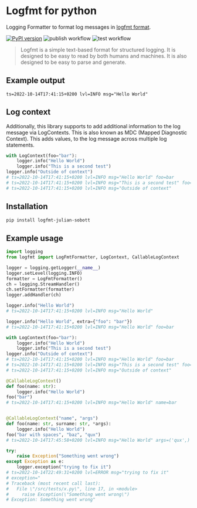 # Logfmt for python

Logging Formatter to format log messages in [logfmt format](https://www.brandur.org/logfmt).

[![PyPI version](https://badge.fury.io/py/logfmt-julian-sobott.svg)](https://badge.fury.io/py/logfmt-julian-sobott)
![publish workflow](https://github.com/JulianSobott/python-logfmt/actions/workflows/python-publish.yml/badge.svg)
![test workflow](https://github.com/JulianSobott/python-logfmt/actions/workflows/python-test.yml/badge.svg)

> Logfmt is a simple text-based format for structured logging. It is designed to be easy to read by both humans and machines. 
> It is also designed to be easy to parse and generate.

## Example output
```
ts=2022-10-14T17:41:15+0200 lvl=INFO msg="Hello World"
```

## Log context

Additionally, this library supports to add additional information to the log message via LogContexts. 
This is also known as MDC (Mapped Diagnostic Context).
This adds values, to the log message across multiple log statements.

```python
with LogContext(foo="bar"):
    logger.info("Hello World")
    logger.info("This is a second test")
logger.info("Outside of context")
# ts=2022-10-14T17:41:15+0200 lvl=INFO msg="Hello World" foo=bar
# ts=2022-10-14T17:41:15+0200 lvl=INFO msg="This is a second test" foo=bar
# ts=2022-10-14T17:41:15+0200 lvl=INFO msg="Outside of context"
```

## Installation

```bash
pip install logfmt-julian-sobott
```

## Example usage

```python
import logging
from logfmt import LogFmtFormatter, LogContext, CallableLogContext

logger = logging.getLogger(__name__)
logger.setLevel(logging.INFO)
formatter = LogFmtFormatter()
ch = logging.StreamHandler()
ch.setFormatter(formatter)
logger.addHandler(ch)

logger.info("Hello World")
# ts=2022-10-14T17:41:15+0200 lvl=INFO msg="Hello World"

logger.info("Hello World", extra={"foo": "bar"})
# ts=2022-10-14T17:41:15+0200 lvl=INFO msg="Hello World" foo=bar

with LogContext(foo="bar"):
    logger.info("Hello World")
    logger.info("This is a second test")
logger.info("Outside of context")
# ts=2022-10-14T17:41:15+0200 lvl=INFO msg="Hello World" foo=bar
# ts=2022-10-14T17:41:15+0200 lvl=INFO msg="This is a second test" foo=bar
# ts=2022-10-14T17:41:15+0200 lvl=INFO msg="Outside of context"

@CallableLogContext()
def foo(name: str):
    logger.info("Hello World")
foo("bar")
# ts=2022-10-14T17:41:15+0200 lvl=INFO msg="Hello World" name=bar


@CallableLogContext("name", "args")
def foo(name: str, surname: str, *args):
    logger.info("Hello World")
foo("bar with spaces", "baz", "qux")
# ts=2022-10-14T17:45:58+0200 lvl=INFO msg="Hello World" args=('qux',) name="bar with spaces"

try:
    raise Exception("Something went wrong")
except Exception as e:
    logger.exception("trying to fix it")
# ts=2022-10-14T22:49:31+0200 lvl=ERROR msg="trying to fix it" 
# exception="
# Traceback (most recent call last):
#   File \"/src/tests/x.py\", line 17, in <module>
#     raise Exception(\"Something went wrong\")
# Exception: Something went wrong"
```
